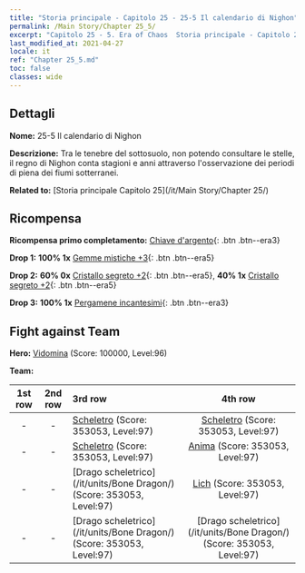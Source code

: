 ```yaml
---
title: "Storia principale - Capitolo 25 - 25-5 Il calendario di Nighon"
permalink: /Main Story/Chapter 25_5/
excerpt: "Capitolo 25 - 5. Era of Chaos  Storia principale - Capitolo 25_5. 25-5 Il calendario di Nighon"
last_modified_at: 2021-04-27
locale: it
ref: "Chapter 25_5.md"
toc: false
classes: wide
---
```


## Dettagli

 **Nome:** 25-5 Il calendario di Nighon

 **Descrizione:** Tra le tenebre del sottosuolo, non potendo consultare le stelle, il regno di Nighon conta stagioni e anni attraverso l'osservazione dei periodi di piena dei fiumi sotterranei.

 **Related to:** [Storia principale Capitolo 25](/it/Main Story/Chapter 25/)

## Ricompensa

 **Ricompensa primo completamento:** [Chiave d'argento](/ItemsIT/con_693/){: .btn .btn--era3}

 **Drop 1:** **100% 1x** [Gemme mistiche +3](/ItemsIT/mat_86/){: .btn .btn--era5}

 **Drop 2:** **60% 0x** [Cristallo segreto +2](/ItemsIT/mat_80/){: .btn .btn--era5}, **40% 1x** [Cristallo segreto +2](/ItemsIT/mat_80/){: .btn .btn--era5}

 **Drop 3:** **100% 1x** [Pergamene incantesimi](/ItemsIT/con_694/){: .btn .btn--era3}


## Fight against Team
 **Hero:** [Vidomina](/it/heroes/Vidomina/) (Score: 100000, Level:96)

 **Team:**


  | 1st row | 2nd row | 3rd row | 4th row |
  |:----:|:----:|:----|:----:|
  | - | - | [Scheletro](/it/units/Skeleton/) (Score: 353053, Level:97)  | [Scheletro](/it/units/Skeleton/) (Score: 353053, Level:97)  |
  | - | - | [Scheletro](/it/units/Skeleton/) (Score: 353053, Level:97)  | [Anima](/it/units/Wight/) (Score: 353053, Level:97)  |
  | - | - | [Drago scheletrico](/it/units/Bone Dragon/) (Score: 353053, Level:97)  | [Lich](/it/units/Lich/) (Score: 353053, Level:97)  |
  | - | - | [Drago scheletrico](/it/units/Bone Dragon/) (Score: 353053, Level:97)  | [Drago scheletrico](/it/units/Bone Dragon/) (Score: 353053, Level:97)  |


